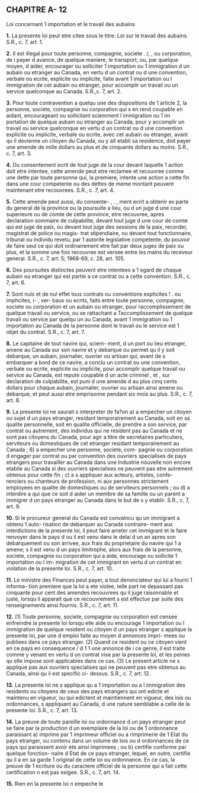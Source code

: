 
## CHAPITRE A- 12
Loi concernant 1 importation et le travail des
aubains

**1.** La presente loi peut etre citee sous le
titre: Loi sur le travail des aubains. S.R., c. 7,
art. 1.

**2.** II est illegal pour toute personne,
compagnie, societe . /, , ou corporation, de i payer
d avance, de quelque maniere, le transport,
ou, par quelque moyen, d aider, encourager
ou solliciter 1 importation ou 1 immigration
d un aubain ou etranger au Canada, en vertu
d un contrat ou d une convention, verbale ou
ecrite, explicite ou implicite, faite avant
1 importation ou l immigration de cet aubain
ou etranger, pour accomplir un travail ou un
service quelconque au Canada. S.R.,c. 7, art. 2.

**3.** Pour toute contravention a quelqu une
des dispositions de 1 article 2, la personne,
societe, compagnie ou corporation qui s en
rend coupable en aidant, encourageant ou
sollicitant sciemment l immigration ou 1 im
portation de quelque aubain ou etranger au
Canada, pour y accomplir un travail ou
service quelconque en vertu d un contrat ou
d une convention explicite ou implicite,
verbale ou ecrite, avec cet aubain ou etranger,
avant qu il devienne un citoyen du Canada,
ou y ait etabli sa residence, doit payer une
amende de mille dollars au plus et de
cinquante dollars au moins. S.R., c. 7, art. 3.

**4.** Du consentement ecrit de tout juge de
la cour devant laquelle 1 action doit etre
intentee, cette amende peut etre reclamee et
recouvree comme une dette par toute personne
qui, la premiere, intente une action a cette
fin dans une cour competente ou des dettes
de meme montant peuvent maintenant etre
recouvrees. S.R., c. 7, art. 4.

**5.** Cette amende peut aussi, du consente-
, . ,
ment ecrit a obtenir ex parte du
general de la province ou la poursuite a lieu,
ou d un juge d une cour superieure ou de
comte de cette province, etre recouvree, apres
declaration sommaire de culpabilite, devant
tout juge d une cour de comte qui est juge de
paix, ou devant tout juge des sessions de la
paix, recorder, magistrat de police ou magis-
trat stipendiaire, ou devant tout fonctionnaire,
tribunal ou individu revetu, par 1 autorite
legislative competente, du pouvoir de faire
seul ce qui doit ordinairement etre fait par
deux juges de paix ou plus, et la somme une
fois recouvree est versee entre les mains du
receveur general. S.R., c. 7, art. 5; 1968-69, c.
28, art. 105.

**6.** Des poursuites distinctes peuvent etre
intentees a 1 egard de chaque aubain ou
etranger qui est partie a ce contrat ou a cette
convention. S.R., c. 7, art. 6.

**7.** Sont nuls et de nul effet tous contrats
ou conventions exphcites ! . ou imphcites, i- , ver-
baux ou ecrits, faits entre toute personne,
compagnie, societe ou corporation et un
aubain ou etranger, pour raccomplissement
de quelque travail ou service, ou se rattachant
a Taccomplissement de quelque travail ou
service par quelqu un au Canada, avant
1 immigration ou 1 importation au Canada de
la personne dont le travail ou le service est
1 objet du contrat. S.R., c. 7, art. 7.

**8.** Le capitaine de tout navire qui, sciem-
ment, d un port ou lieu etranger, amene au
Canada sur son navire et y debarque ou
permet qu il y soit debarque, un aubain,
journalier, ouvrier ou artisan qui, avant de
s embarquer a bord de ce navire, a conclu un
contrat ou une convention, verbale ou ecrite,
explicite ou implicite, pour accomplir quelque
travail ou service au Canada, est repute
coupable d un acte criminel , et , sur declaration
de culpabilite, est puni d une amende d au
plus cinq cents dollars pour chaque aubain,
journalier, ouvrier ou artisan ainsi amene ou
debarque, et peut aussi etre emprisonne
pendant six mois au plus. S.R., c. 7, art. 8.

**9.** La presente loi ne saurait s interpreter
de fa?on
a) a empecher un citoyen ou sujet d un
pays etranger, residant temporairement au
Canada, soit en sa qualite personnelle, soit
en qualite officielle, de prendre a son
service, par contrat ou autrement, des
individus qui ne resident pas au Canada et
ne sont pas citoyens du Canada, pour agir
a titre de secretaires particuliers, serviteurs
ou domestiques de cet etranger residant
temporairement au Canada ;
6) a empecher une personne, societe, com-
pagnie ou corporation d engager par contrat
ou par convention des ouvriers specialises
de pays etrangers pour travailler au Canada
dans une Industrie nouvelle non encore
etablie au Canada si des ouvriers specialises
ne peuvent pas etre autrement obtenus pour
cette fin ;
c) a s appliquer aux acteurs, artistes, confe-
renciers ou chanteurs de profession, ni aux
personnes strictement employees en qualite
de domestiques ou de serviteurs personnels ;
ou
d) a interdire a qui que ce soit d aider un
membre de sa famille ou un parent a
immigrer d un pays etranger au Canada
dans le but de s y etablir. S.R., c. 7, art. 9.

**10.** Si le procureur general du Canada est
convaincu qu un immigrant a obtenu 1 auto-
risation de debarquer au Canada contraire-
ment aux interdictions de la presente loi, il
peut faire arreter cet immigrant et le faire
renvoyer dans le pays d ou il est venu dans le
delai d un an apres son debarquement ou son
arrivee, aux frais du proprietaire du navire
qui 1 a amene; s il est venu d un pays
limitrophe, alors aux frais de la personne,
societe, compagnie ou corporation qui a aide,
encourage ou sollicite 1 importation ou I im-
migration de cet immigrant en vertu d un
contrat en violation de la presente loi. S.R.,
c. 7, art. 10.

**11.** Le ministre des Finances peut payer, a
tout denonciateur qui lui a fourni 1 informa-
tion premiere que la loi a ete violee, telle part
ne depassant pas cinquante pour cent des
amendes recouvrees qu il juge raisonnable et
juste, lorsqu il apparait que ce recouvrement
s est effectue par suite des renseignements
ainsi fournis. S.R., c. 7, art. 11.

**12.** (1) Toute personne, societe, compagnie
ou corporation est censee enfreindre la
presente loi lorsqu elle aide ou encourage
1 importation ou l immigration de quelque
resident ou citoyen d un pays etranger
s applique la presente loi, par une
d emploi faite au moyen d annonces impri-
mees ou publiees dans ce pays etranger.
(2) Quand ce resident ou ce citoyen vient
en ce pays en consequence / d 1 1 une annonce de i
ce genre, il est traite comme y venant en
vertu d un contrat vise par la presente loi, et
les peines qu elle impose sont applicables dans
ce cas.
(3) Le present article ne s applique pas aux
ouvriers specialises qui ne peuvent pas etre
obtenus au Canada, ainsi qu il est specific ci-
dessus. S.R., c. 7, art. 12.

**13.** La presente loi ne s applique qu a
1 importation ou a l immigration des residents
ou citoyens de ceux des pays etrangers qui
ont edicte et maintenu en vigueur, ou qui
edictent et maintiennent en vigueur, des lois
ou ordonnances, s appliquant au Canada,
d une nature semblable a celle de la presente
loi. S.R., c. 7, art. 13.

**14.** La preuve de toute pareille loi ou
ordonnance d un pays etranger peut se faire
par la production d un exemplaire de la loi
ou de 1 ordonnance paraissant
a) imprime par 1 imprimeur officiel ou a
rimprimerie de 1 Etat du pays etranger, ou
contenu dans un volume de lois ou
d ordonnances de ce pays qui paraissent
avoir ete ainsi imprimees ; ou
b) certifie conforme par quelque fonction-
naire d Etat de ce pays etranger, lequel, en
outre, certifie qu il a en sa garde 1 original
de cette loi ou ordonnance. En ce cas, la
preuve de 1 ecriture ou du caractere officiel
de la personne qui a fait cette certification
n est pas exigee. S.R., c. 7, art. 14.

**15.** Rien en la presente loi n empeche le
